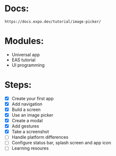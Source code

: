 # Docs:

`https://docs.expo.dev/tutorial/image-picker/`

# Modules:

- Universal app
- EAS tutorial
- UI programming

# Steps:

- [x] Create your first app
- [x] Add navigation
- [x] Build a screen
- [x] Use an image picker
- [x] Create a modal
- [x] Add gestures
- [x] Take a screenshot
- [ ] Handle platform differences
- [ ] Configure status bar, splash screen and app icon
- [ ] Learning resoures
